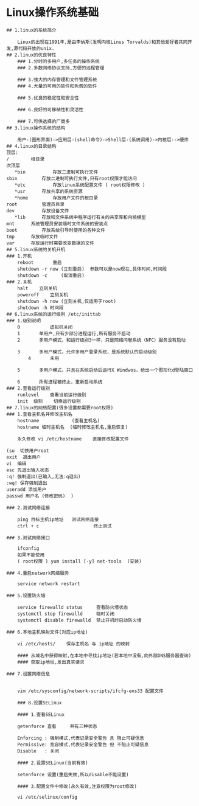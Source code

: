 ﻿# Linux操作系统基础
    ## 1.linux的系统简介

        Linux的出现在1991年,是由李纳斯(发明内核Linus Torvalds)和其他爱好者共同开发,源代码开放的unix.
    ## 2.linux的优良特性
        ### 1.分时的多用户,多任务的操作系统
        ### 2.多数网络协议支持,方便的远程管理
        ### 3.强大的内存管理和文件管理系统
        ### 4.大量的可用的软件和免费的软件
        ### 5.优良的稳定性和安全性 
        ### 6.良好的可移植性和灵活性
        ### 7.可供选择的厂商多   
    ## 3.linux操作系统的结构
        
        用户-(图形界面)->应用层-(shell命令)->Shell层-(系统调用)->内核层-->硬件
    ## 4.linux的目录结构
	顶层:        
	/	     根目录                   
	次顶层          
       *bin          存放二进制可执行文件
	sbin         存放二进制可执行文件,只有root权限才能访问
       *etc          存放linux系统配置文件 ( root权限修改 )
       *usr	     存放共享的系统资源
       *home	     存放用户文件的根目录
	root	     管理员目录
	dev 	     存放设备文件
       *lib	     存放和文件系统中程序运行有关的共享库和内核模型
	mnt	     系统管理员安装临时文件系统的安装点
	boot         存放系统引导时使用的各种文件
	tmp	     存放临时文件
	var	     存放运行时需要改变数据的文件	
    ## 5.linux系统的关机开机	
	### 1.开机	     
	    reboot 	     重启
	    shutdown -r now (立刻重启)  参数可以是now现在,具体时间,时间段
	    shutdown -c     (取消重启)
	### 2.关机	    
	    halt 	立刻关机
	    poweroff 	立刻关机
	    shutdown -h now (立刻关机,仅适用于root)
	    shutdown -h 时间段 
    ## 6.linux系统的运行级别 /etc/inittab	
	### 1.级别说明
	    0           虚拟机关闭
	    1	    单用户,只有少部分进程运行,所有服务不启动
	    2	    多用户模式，和运行级别3一样，只是网络问卷系统（NFC）服务没有启动
	    3	    多用户模式，允许多用户登录系统，是系统默认的启动级别
     	    4       未用
	    5	    多用户模式，并且在系统启动后运行X Windwos，给出一个图形化d登陆窗口
	    6	    所有进程被终止，重新启动系统
	### 2.查看运行级别	    
 	    runlevel    查看当前运行级别
	    init  级别	切换运行级别
    ## 7.linux的网络配置(很多设置都需要root权限)	
	### 1.查看主机名并修改主机名		
	    hostname 			(查看主机名)
	    hostname 临时主机名 	(临时修改主机名,重启恢复)
	    
	    永久修改 vi /etc/hostname    直接修改配置文件
	    
	(su  切换用户root
	exit  退出用户
	vi  编辑
	esc 先退出输入状态
	:q! 强制退出(已输入,无法:q退出)
	:wq! 保存强制退出
	useradd 添加用户
	passwd 用户名 (修改密码)  )
	
	### 2.测试网络连接
	
	    ping 目标主机ip地址 	测试网络连接
	    ctrl + c                    终止测试	
	
	### 3.测试网络接口
	
	    ifconfig 
	    如果不能使用
	    ( root权限 ) yum install [-y] net-tools  (安装) 
	
	### 4.重启network网络服务
  	
	    service network restart

	### 5.设置防火墙
	
	    service firewalld status     查看防火墙状态
	    systemctl stop firewalld     临时关闭
	    systemctl disable firewalld  禁止开机时启动防火墙

	### 6.本地主机映射文件(对应ip地址)
	    
	    vi /etc/hosts/    保存主机名 与 ip地址 的映射

	    #### 从域名中获得映射,在本地中寻找ip地址(若本地中没有,向外部DNS服务器查询)
  	    #### 获取ip地址,发出真实请求
	
	### 7.设置网络信息


	    vim /etc/sysconfig/network-scripts/ifcfg-ens33 配置文件
	    
     	### 8.设置SELinux
	
	    #### 1.查看SELinux
	    
	    getenforce 查看     共有三种状态  
	
	    Enforcing : 强制模式,代表记录安全警告 且 阻止可疑信息
	    Permissive: 宽容模式,代表记录安全警告 但 不阻止可疑信息
	    Disable   : 关闭
	    
 	    #### 2.设置SELinux(当前有效)
	
	    setenforce 设置(重启失效,所以disable不能设置)

	    #### 3.配置文件中修改(永久有效,注意权限为root修改)

	    vi /etc/selinux/config



 






















	    
